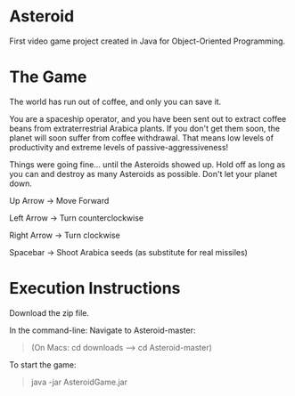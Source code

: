 # Asteroid
First video game project created in Java for Object-Oriented Programming.

# The Game

The world has run out of coffee, and only you can save it.

You are a spaceship operator, and you have been sent out to extract coffee beans from extraterrestrial Arabica plants. If you don't get them soon, the planet will soon suffer from coffee withdrawal. That means low levels of productivity and extreme levels of passive-aggressiveness!

Things were going fine... until the Asteroids showed up.
Hold off as long as you can and destroy as many Asteroids as possible. Don't let your planet down.


Up Arrow    -> Move Forward


Left Arrow  -> Turn counterclockwise


Right Arrow -> Turn clockwise


Spacebar    -> Shoot Arabica seeds (as substitute for real missiles)

# Execution Instructions

Download the zip file.

In the command-line:
  Navigate to Asteroid-master:
  > (On Macs: cd downloads --> cd Asteroid-master)
  
  To start the game:
  > java -jar AsteroidGame.jar
